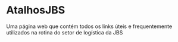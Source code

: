 # AtalhosJBS
Uma página web que contém todos os links úteis e frequentemente utilizados na rotina do setor de logística da JBS
